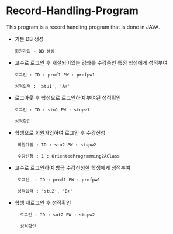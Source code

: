 # Record-Handling-Program
This program is a record handling program that is done in JAVA.

- 기본 DB 생성

      회원가입 - DB 생성 

- 교수로 로그인 후 개설되어있는 강좌를 수강중인 특정 학생에게 성적부여
  
      로그인 : ID : prof1 PW : profpw1

      성적입력 : 'stu1', 'A+'

- 로그아웃 후 학생으로 로그인하여 부여된 성적확인

      로그인 : ID : stu1 PW : stupw1
  
      성적확인 

- 학생으로 회원가입하여 로그인 후 수강신청

       회원가입 : ID : stu2 PW : stupw2
  
       수강신청 : 1 : OrientedProgramming2AClass 

- 교수로 로그인하여 방금 수강신청한 학생에게 성적부여

       로그인  : ID : prof1 PW : profpw1
       
       성적입력 : 'stu2', 'B+'

- 학생 재로그인 후 성적확인

        로그인 : ID : sut2 PW : stupw2
        
        성적확인



